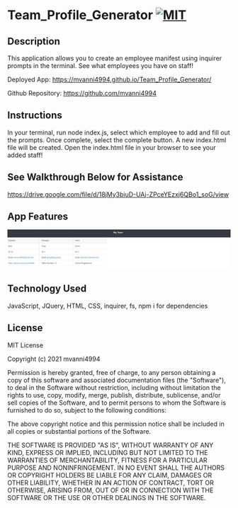 # Team_Profile_Generator [![MIT](https://img.shields.io/badge/License-MIT-yellow.svg)](https://opensource.org/licenses/MIT)

## Description
This application allows you to create an employee manifest using inquirer prompts in the terminal. See what employees you have on staff!

Deployed App: https://mvanni4994.github.io/Team_Profile_Generator/

Github Repository: https://github.com/mvanni4994

## Instructions
In your terminal, run node index.js, select which employee to add and fill out the prompts. Once complete, select the complete button. A new index.html file will be created. Open the index.html file in your browser to see your added staff!

## See Walkthrough Below for Assistance
https://drive.google.com/file/d/18jMy3biuD-UAj-ZPceYEzxj6QBo1_soG/view

## App Features

![Screenshot_Deployed_Website](https://github.com/mvanni4994/Team_Profile_Generator/blob/main/Capture.JPG?raw=true)

## Technology Used
JavaScript, JQuery, HTML, CSS, inquirer, fs, npm i for dependencies

## License

MIT License

Copyright (c) 2021 mvanni4994

Permission is hereby granted, free of charge, to any person obtaining a copy of this software and associated documentation files (the "Software"), to deal in the Software without restriction, including without limitation the rights to use, copy, modify, merge, publish, distribute, sublicense, and/or sell copies of the Software, and to permit persons to whom the Software is furnished to do so, subject to the following conditions:

The above copyright notice and this permission notice shall be included in all copies or substantial portions of the Software.

THE SOFTWARE IS PROVIDED "AS IS", WITHOUT WARRANTY OF ANY KIND, EXPRESS OR IMPLIED, INCLUDING BUT NOT LIMITED TO THE WARRANTIES OF MERCHANTABILITY, FITNESS FOR A PARTICULAR PURPOSE AND NONINFRINGEMENT. IN NO EVENT SHALL THE AUTHORS OR COPYRIGHT HOLDERS BE LIABLE FOR ANY CLAIM, DAMAGES OR OTHER LIABILITY, WHETHER IN AN ACTION OF CONTRACT, TORT OR OTHERWISE, ARISING FROM, OUT OF OR IN CONNECTION WITH THE SOFTWARE OR THE USE OR OTHER DEALINGS IN THE SOFTWARE.

